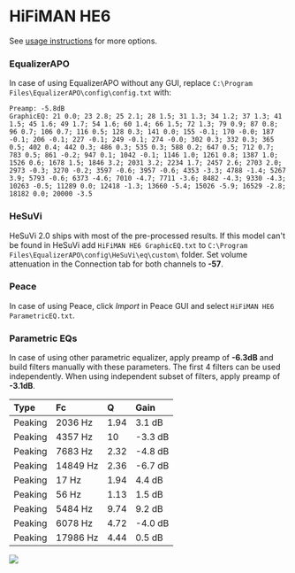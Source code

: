 # HiFiMAN HE6
See [usage instructions](https://github.com/jaakkopasanen/AutoEq#usage) for more options.

### EqualizerAPO
In case of using EqualizerAPO without any GUI, replace `C:\Program Files\EqualizerAPO\config\config.txt`
with:
```
Preamp: -5.8dB
GraphicEQ: 21 0.0; 23 2.8; 25 2.1; 28 1.5; 31 1.3; 34 1.2; 37 1.3; 41 1.5; 45 1.6; 49 1.7; 54 1.6; 60 1.4; 66 1.5; 72 1.3; 79 0.9; 87 0.8; 96 0.7; 106 0.7; 116 0.5; 128 0.3; 141 0.0; 155 -0.1; 170 -0.0; 187 -0.1; 206 -0.1; 227 -0.1; 249 -0.1; 274 -0.0; 302 0.3; 332 0.3; 365 0.5; 402 0.4; 442 0.3; 486 0.3; 535 0.3; 588 0.2; 647 0.5; 712 0.7; 783 0.5; 861 -0.2; 947 0.1; 1042 -0.1; 1146 1.0; 1261 0.8; 1387 1.0; 1526 0.6; 1678 1.5; 1846 3.2; 2031 3.2; 2234 1.7; 2457 2.6; 2703 2.0; 2973 -0.3; 3270 -0.2; 3597 -0.6; 3957 -0.6; 4353 -3.3; 4788 -1.4; 5267 3.9; 5793 -0.6; 6373 -4.6; 7010 -4.7; 7711 -3.6; 8482 -4.3; 9330 -4.3; 10263 -0.5; 11289 0.0; 12418 -1.3; 13660 -5.4; 15026 -5.9; 16529 -2.8; 18182 0.0; 20000 -3.5
```

### HeSuVi
HeSuVi 2.0 ships with most of the pre-processed results. If this model can't be found in HeSuVi add
`HiFiMAN HE6 GraphicEQ.txt` to `C:\Program Files\EqualizerAPO\config\HeSuVi\eq\custom\` folder.
Set volume attenuation in the Connection tab for both channels to **-57**.

### Peace
In case of using Peace, click *Import* in Peace GUI and select `HiFiMAN HE6 ParametricEQ.txt`.

### Parametric EQs
In case of using other parametric equalizer, apply preamp of **-6.3dB** and build filters manually
with these parameters. The first 4 filters can be used independently.
When using independent subset of filters, apply preamp of **-3.1dB**.

| Type    | Fc       |     Q | Gain    |
|:--------|:---------|:------|:--------|
| Peaking | 2036 Hz  |  1.94 | 3.1 dB  |
| Peaking | 4357 Hz  | 10    | -3.3 dB |
| Peaking | 7683 Hz  |  2.32 | -4.8 dB |
| Peaking | 14849 Hz |  2.36 | -6.7 dB |
| Peaking | 17 Hz    |  1.94 | 4.4 dB  |
| Peaking | 56 Hz    |  1.13 | 1.5 dB  |
| Peaking | 5484 Hz  |  9.74 | 9.2 dB  |
| Peaking | 6078 Hz  |  4.72 | -4.0 dB |
| Peaking | 17986 Hz |  4.44 | 0.5 dB  |

![](https://raw.githubusercontent.com/jaakkopasanen/AutoEq/master/results/headphonecom/sbaf-serious/HiFiMAN%20HE6/HiFiMAN%20HE6.png)